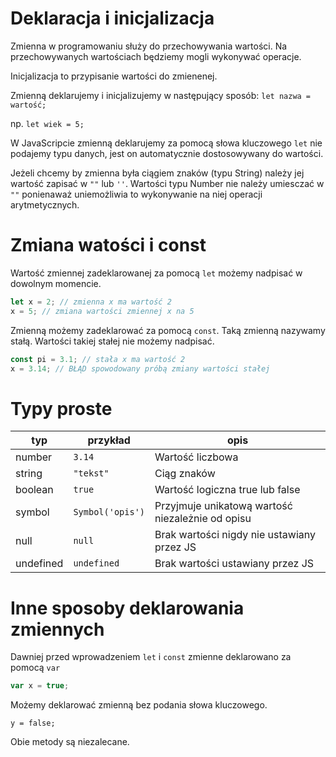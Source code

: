 # Deklaracja i inicjalizacja

Zmienna w programowaniu służy do przechowywania wartości.
Na przechowywanych wartościach będziemy mogli wykonywać operacje.

Inicjalizacja to przypisanie wartości do zmienenej.

Zmienną deklarujemy i inicjalizujemy w następujący sposób:
 `let nazwa = wartość;`

 np. `let wiek = 5;`

W JavaScripcie zmienną deklarujemy za pomocą słowa kluczowego `let` nie podajemy typu danych,
jest on automatycznie dostosowywany do wartości.

Jeżeli chcemy by zmienna była ciągiem znaków (typu String) należy jej wartość zapisać w `""` lub `''`.
Wartości typu Number nie należy umiesczać w `""` ponienaważ uniemożliwia to wykonywanie na niej operacji arytmetycznych.

# Zmiana watości i const

Wartość zmiennej zadeklarowanej za pomocą `let` możemy nadpisać w dowolnym momencie.

```js
let x = 2; // zmienna x ma wartość 2
x = 5; // zmiana wartości zmiennej x na 5
```

Zmienną możemy zadeklarować za pomocą `const`. Taką zmienną nazywamy stałą. Wartości takiej stałej nie możemy nadpisać.

```js
const pi = 3.1; // stała x ma wartość 2
x = 3.14; // BŁĄD spowodowany próbą zmiany wartości stałej
```

# Typy proste

| typ | przykład | opis |
|-----|----------|------|
|number|`3.14`|Wartość liczbowa|
|string|`"tekst"`|Ciąg znaków|
|boolean|`true`|Wartość logiczna true lub false|
|symbol|`Symbol('opis')`|Przyjmuje unikatową wartość niezależnie od opisu|
|null|`null`|Brak wartości nigdy nie ustawiany przez JS|
|undefined|`undefined`|Brak wartości ustawiany przez JS|

# Inne sposoby deklarowania zmiennych
Dawniej przed wprowadzeniem `let` i `const` zmienne deklarowano za pomocą `var`

```js
var x = true;
```

Możemy deklarować zmienną bez podania słowa kluczowego.

```
y = false;
```

Obie metody są niezalecane.
